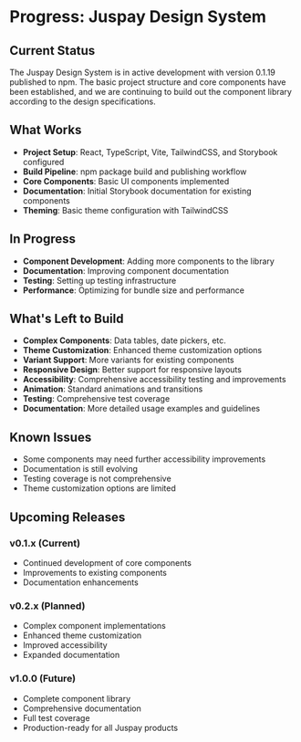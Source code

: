 # Progress: Juspay Design System

## Current Status
The Juspay Design System is in active development with version 0.1.19 published to npm. The basic project structure and core components have been established, and we are continuing to build out the component library according to the design specifications.

## What Works
- **Project Setup**: React, TypeScript, Vite, TailwindCSS, and Storybook configured
- **Build Pipeline**: npm package build and publishing workflow
- **Core Components**: Basic UI components implemented
- **Documentation**: Initial Storybook documentation for existing components
- **Theming**: Basic theme configuration with TailwindCSS

## In Progress
- **Component Development**: Adding more components to the library
- **Documentation**: Improving component documentation
- **Testing**: Setting up testing infrastructure
- **Performance**: Optimizing for bundle size and performance

## What's Left to Build
- **Complex Components**: Data tables, date pickers, etc.
- **Theme Customization**: Enhanced theme customization options
- **Variant Support**: More variants for existing components
- **Responsive Design**: Better support for responsive layouts
- **Accessibility**: Comprehensive accessibility testing and improvements
- **Animation**: Standard animations and transitions
- **Testing**: Comprehensive test coverage
- **Documentation**: More detailed usage examples and guidelines

## Known Issues
- Some components may need further accessibility improvements
- Documentation is still evolving
- Testing coverage is not comprehensive
- Theme customization options are limited

## Upcoming Releases
### v0.1.x (Current)
- Continued development of core components
- Improvements to existing components
- Documentation enhancements

### v0.2.x (Planned)
- Complex component implementations
- Enhanced theme customization
- Improved accessibility
- Expanded documentation

### v1.0.0 (Future)
- Complete component library
- Comprehensive documentation
- Full test coverage
- Production-ready for all Juspay products 